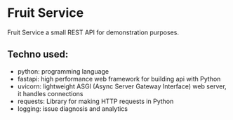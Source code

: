 # Fruit Service

Fruit Service a small REST API for demonstration purposes.

## Techno used:

-   python: programming language
-   fastapi: high performance web framework for building api with Python
-   uvicorn: lightweight ASGI (Async Server Gateway Interface) web server, it handles connections
-   requests: Library for making HTTP requests in Python
-   logging: issue diagnosis and analytics
